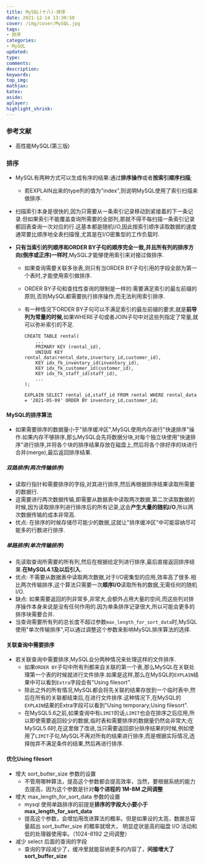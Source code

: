 ```yaml
---
title: MySQL(十八)-排序
date: 2021-12-14 13:30:58
cover: /img/cover/MySQL.jpg
tags:
- 排序
categories:
- MySQL
updated:
type:
comments:
description:
keywords:
top_img:
mathjax:
katex:
aside:
aplayer:
highlight_shrink:
---
```


### 参考文献

* 高性能MySQL(第三版)

### 排序

* MySQL有两种方式可以生成有序的结果:通过**排序操作**或者**按索引顺序扫描**;

  * 若EXPLAIN出来的type列的值为"index",则说明MySQL使用了索引扫描来做排序.

* 扫描索引本身是很快的,因为只需要从一条索引记录移动到紧接着的下一条记录.但如果索引不能覆盖查询所需要的全部列,那就不得不每扫描一条索引记录都回表查询一次对应的行.这基本都是随机I/O,因此按索引顺序读取数据的速度通常要比顺序地全表扫描慢,尤其是在I/O密集型的工作负载时.

* **只有当索引的列顺序和ORDER BY子句的顺序完全一致,并且所有列的排序方向(倒序或正序)一样时**,MySQL才能够使用索引来对接过做排序.

  * 如果查询需要关联多张表,则只有当ORDER BY子句引用的字段全部为第一个表时,才能使用索引做排序.

  * ORDER BY子句和查找性查询的限制是一样的:需要满足索引的最左前缀的原则,否则MySQL都需要执行排序操作,而无法利用索引排序.

  * 有一种情况下ORDER BY子句可以不满足索引的最左前缀的要求,就是**前导列为常量的时候**,如果WHERE子句或者JOIN子句中对这些列指定了常量,就可以弥补索引的不足.

    ```mysql
    CREATE TABLE rental(
    	...
    	PRIMARY KEY (rental_id),
    	UNIQUE KEY rental_data(rental_date,invertory_id,customer_id),
    	KEY idx_fk_inventory_id(inventory_id),
    	KEY idx_fk_customer_id(customer_id),
    	KEY idx_fk_staff_id(staff_id),
    	...
    );
    
    EXPLAIN SELECT rental_id,staff_id FROM rental WHERE rental_data = '2021-05-09' ORDER BY inventory_id,customer_id;
    ```

#### MySQL的排序算法

* 如果需要排序的数据量小于"排序缓冲区",MySQL使用内存进行"快速排序"操作.如果内存不够排序,那么MySQL会先将数据分块,对每个独立块使用"快速排序"进行排序,并将各个块的排序结果存放在磁盘上,然后将各个排好序的块进行合并(merge),最后返回排序结果.

##### **双路排序**(两次传输排序)

- 读取行指针和需要排序的字段,对其进行排序,然后再根据排序结果读取所需要的数据行.
- 这需要进行两次数据传输,即需要从数据表中读取两次数据,第二次读取数据的时候,因为读取排序列进行排序后的所有记录,这会**产生大量的随机I/O**,所以两次数据传输的成本非常高.
- 优点: 在排序的时候存储尽可能少的数据,这就让"排序缓冲区"中可能容纳尽可能多的行数进行排序.

##### **单路排序**(单次传输排序)

* 先读取查询所需要的所有列,然后在根据给定列进行排序,最后直接返回排序结果.**在MySQL4.1及以后引入**.
* 优点: 不需要从数据表中读取两次数据,对于I/O密集型的应用,效率高了很多.相比两次传输排序,这个算法只需要一次**顺序I/O**读取所有的数据,无需任何的随机I/O.
* 缺点: 如果需要返回的列非常多,非常大,会额外占用大量的空间,而这些列对排序操作本身来说是没有任何作用的.因为单条排序记录很大,所以可能会更多的排序块需要合并.
* 当查询需要所有列的总长度不超过参数`max_length_for_sort_data`时,MySQL使用"单次传输排序",可以通过调整这个参数来影响MySQL排序算法的选择.

#### 关联查询中需要排序

* 若关联查询中需要排序,MySQL会分两种情况来处理这样的文件排序.
  * 如果`ORDER BY`子句中所有列都来自关联的第一个表,那么MySQL在关联处理第一个表的时候就进行文件排序.如果是这样,那么在MySQL的`EXPLAIN`结果中可以看到`Extra`字段会有"Using filesort".
  * 除此之外的所有情况,MySQL都会将先关联的结果存放到一个临时表中,然后在所有的关联都结束后,在进行文件排序.这种情况下,在MySQL的`EXPLAIN`结果的Extra字段可以看到"Using temporary;Using filesort".
  * 在MySQL5.6之前,如果查询中有`LIMIT`的话,`LIMIT`也会在排序之后应用,所以即使需要返回较少的数据,临时表和需要排序的数据量仍然会非常大;在MySQL5.6时,在这里做了改进,当只需要返回部分排序结果的时候,例如使用了`LIMIT`子句,MySQL不再对所有的结果进行排序,而是根据实际情况,选择抛弃不满足条件的结果,然后再进行排序.

#### **优化Using filesort**

- 增大 sort_butter_size 参数的设置
  - 不管用哪种算法，提高这个参数都会提高效率，当然，要根据系统的能力去提高，因为这个参数是针对**每个进程的 1M-8M 之间调整**
- 增大 max_length_for_sort_data 参数的设置
  - mysql 使用单路排序的前提是**排序的字段大小要小于 max_length_for_sort_data**
  - 提高这个参数，会增加用改进算法的概率。但是如果设的太高，数据总容量超出 sort_buffer_size 的概率就增大， 明显症状是高的磁盘 I/O 活动和低的处理器使用率。（1024-8192 之间调整）
- 减少 select 后面的查询的字段
  - 查询的字段减少了，缓冲里就能容纳更多的内容了，**间接增大了sort_buffer_size**
